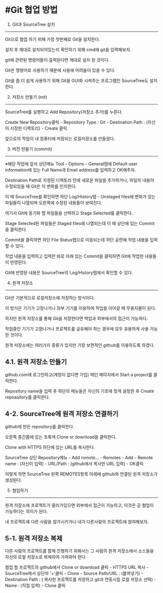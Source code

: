 #Git 협업 방법
==============

1. Git과 SourceTree 설치
------------------------

Git으로 협업 하기 위해 가장 첫번째로 Git을 설치한다.

설치 후 제대로 설치되어있는지 확인하기 위해 cmd에 git을 입력해보자.

git에 관련된 명령어들이 출력된다면 제대로 설치 된 것이다.

Git은 명령어로 사용하기 때문에 사용에 어려움이 있을 수 있다.

Git을 좀 더 쉽게 사용하기 위해 Git을 GUI화 시켜주는 프로그램인 SourceTree도 설치한다.

2. 저장소 만들기 (init)
-----------------------

SourceTree를 실행하고 Add Repository(저장소 추가)를 누른다.

Create New Repository클릭 - Repository Type : Git - Destination Path : (자신이 지정한 디렉토리) - Create 클릭

앞으로의 작업이 내 컴퓨터에 저장되는 로컬저장소를 만들었다.


3. 버전 만들기 (commit)
-----------------------

※해당 작업에 앞서 상단메뉴 Tool - Options - General탭에 Default user information에 있는 Full Name과 Email address를 입력하고 OK해주자.

Destination Path로 지정된 디렉토리 안에 새로운 파일을 추가하거나, 파일의 내용이 수정되었을 때 Git은 이 변화를 인지한다.

이 때 SourceTree를 확인하면 하단 Log/History탭 - Unstaged files에 변화가 있는 파일들이 나열되며 오른쪽에 수정된 내용들이 보여진다.

여기서 Git에 동기화 할 파일들을 선택하고 Stage Selected를 클릭한다.

Stage Selected된 파일들은 Staged files에 나열되는데 이 때 상단에 있는 Commit을 클릭한다.

Commit을 클릭하면 하단 File Status탭으로 이동되는데 하단 공란에 작업 내용을 입력할 수 있다.

작업 내용을 입력하고 입력란 바로 아래 있는 Commit을 클릭하면 Git에 작업한 내용들이 반영된다.

Git에 반영된 내용은 SourceTree의 Log/History탭에서 확인할 수 있다.

4. 원격 저장소
-------------

Git은 기본적으로 로컬저장소에 저장하는 방식이다.

이 방식은 기기가 고장나거나 외부 기기를 이용하여 작업을 이어갈 때 무용지물이 된다.

하지만 원격 저장소를 통해 Git을 저장한다면 백업과 외부에서의 접근이 가능하다.

작업중인 기기가 고장나거나 프로젝트를 공유해야 하는 경우에 모두 유용하게 사용 가능한 것이다.

원격 저장소에는 여러가지 종류가 있지만 가장 보편적인 github를 이용하도록 하겠다.


4.1. 원격 저장소 만들기
----------------------

github.com에 로그인하고(계정이 없다면 가입) 메인 페이지에서 Start a project를 클릭한다.

Repository name을 입력 후 하단의 메뉴들은 자신의 기호에 맞게 설정한 후 Create repoasitory를 클릭한다.

4-2. SourceTree에 원격 저장소 연결하기
-------------------------------------

github에 만든 repository를 클릭한다.

오른쪽 중간쯤에 있는 초록색 Clone or download을 클릭한다.

Clone with HTTPS 하단에 있는 URL를 복사한다.

SourceTree 상단 Repository메뉴 - Add romote... - Remotes - Add - Remote name : (자신이 입력) - URL/Path : (github에서 복사한 URL 입력) - OK클릭

이렇게 하면 SourceTree 왼쪽 REMOTES항목 아래에 github와 연결된 원격 저장소가 생성된다.

5. 협업하기
-----------

원격 저장소에 프로젝트가 올라가있으면 외부에서 접근이 가능하고, 이것은 곧 협업이 가능하다는 의미가 된다.

내 프로젝트에 다른 사람을 참가시키거나 내가 다른사람의 프로젝트에 참여해보자.

5-1. 원격 저장소 복제
--------------------

다른 사람의 프로젝트를 함께 진행하기 위해서는 그 사람의 원격 저장소에서 소스들을 자신의 로컬 저장소로 복제하여 가져와야 한다.

협업 할 프로젝트의 github에서 Clone or download 클릭 - HTTPS URL 복사 - SourceTree에서 상단의 '+'클릭 - Clone - Source Path/URL : (붙여넣기) - Destination Path : (
복사한 프로젝트를 저장하고 git과 연동시킬 로컬 저장소 선택) - Name : (직접 입력) - Clone 클릭


